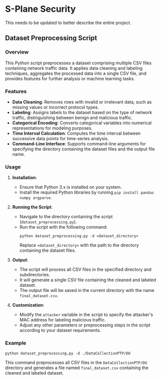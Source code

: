 # S-Plane Security
This needs to be updated to better describe the entire project.

## Dataset Preprocessing Script

### Overview
This Python script preprocesses a dataset comprising multiple CSV files containing network traffic data. It applies data cleaning and labeling techniques, aggregates the processed data into a single CSV file, and provides features for further analysis or machine learning tasks.

### Features
- **Data Cleaning**: Removes rows with invalid or irrelevant data, such as missing values or incorrect protocol types.
- **Labeling**: Assigns labels to the dataset based on the type of network traffic, distinguishing between benign and malicious traffic.
- **Categorical Encoding**: Converts categorical variables into numerical representations for modeling purposes.
- **Time Interval Calculation**: Computes the time interval between successive data points for time-series analysis.
- **Command-Line Interface**: Supports command-line arguments for specifying the directory containing the dataset files and the output file name.

### Usage
1. **Installation**:
   - Ensure that Python 3.x is installed on your system.
   - Install the required Python libraries by running `pip install pandas numpy argparse`.

2. **Running the Script**:
   - Navigate to the directory containing the script (`dataset_preprocessing.py`).
   - Run the script with the following command:
     ```
     python dataset_preprocessing.py -d <dataset_directory>
     ```
     Replace `<dataset_directory>` with the path to the directory containing the dataset files.

3. **Output**:
   - The script will process all CSV files in the specified directory and subdirectories.
   - It will generate a single CSV file containing the cleaned and labeled dataset.
   - The output file will be saved in the current directory with the name `final_dataset.csv`.

4. **Customization**:
   - Modify the `attacker` variable in the script to specify the attacker's MAC address for labeling malicious traffic.
   - Adjust any other parameters or preprocessing steps in the script according to your dataset requirements.

### Example
```
python dataset_preprocessing.py -d ./DataCollectionPTP/DU
```
This command preprocesses all CSV files in the `DataCollectionPTP/DU` directory and generates a file named `final_dataset.csv` containing the cleaned and labeled dataset.
